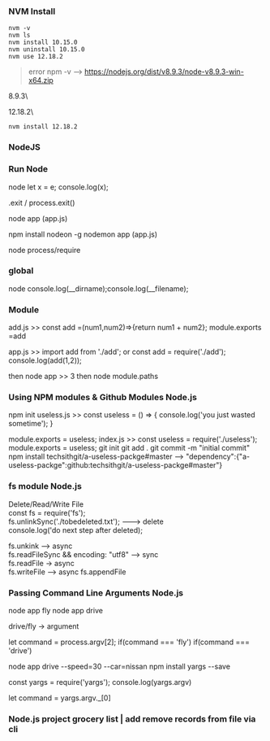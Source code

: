 ### NVM Install
```
nvm -v
nvm ls
nvm install 10.15.0
nvm uninstall 10.15.0
nvm use 12.18.2
```

> error npm -v --> https://nodejs.org/dist/v8.9.3/node-v8.9.3-win-x64.zip

8.9.3\

12.18.2\

`nvm install 12.18.2`

### NodeJS
### Run Node

node let x = e; console.log(x);

.exit / process.exit()

node app (app.js)

npm install nodeon -g 
nodemon app (app.js)

node process/require

### global
node console.log(__dirname);console.log(__filename);

### Module
add.js >>
const add =(num1,num2)=>{return num1 + num2};
module.exports =add

app.js >>
import add from './add'; or const add = require('./add');
console.log(add(1,2));

then node app >> 3
then node module.paths

### Using NPM modules & Github Modules Node.js
npm init
useless.js >>
const useless = () => {
    console.log('you just wasted sometime');
}

module.exports = useless;
index.js >>
const useless = require('./useless');
module.exports = useless;
git init
git add .
git commit -m "initial commit"
npm install techsithgit/a-useless-packge#master --> "dependency":{"a-useless-packge":github:techsithgit/a-useless-packge#master"}

### fs module Node.js
Delete/Read/Write File\
const fs = require('fs');\
fs.unlinkSync('./tobedeleted.txt'); ---> delete\
console.log('do next step after deleted);

fs.unkink --> async\
fs.readFileSync && encoding: "utf8" --> sync\
fs.readFile -> async\
fs.writeFile --> async
fs.appendFile

### Passing Command Line Arguments Node.js

node app fly
node app drive

drive/fly -> argument

let command = process.argv[2];
if(command === 'fly')
if(command === 'drive')

node app drive --speed=30 --car=nissan
npm install yargs --save

const yargs = require('yargs');
console.log(yargs.argv)

let command = yargs.argv._[0]

### Node.js project grocery list | add remove records from file via cli 